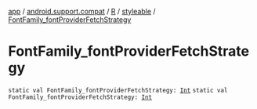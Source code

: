 [app](../../../index.md) / [android.support.compat](../../index.md) / [R](../index.md) / [styleable](index.md) / [FontFamily_fontProviderFetchStrategy](.)

# FontFamily_fontProviderFetchStrategy

`static val FontFamily_fontProviderFetchStrategy: `[`Int`](https://kotlinlang.org/api/latest/jvm/stdlib/kotlin/-int/index.html)
`static val FontFamily_fontProviderFetchStrategy: `[`Int`](https://kotlinlang.org/api/latest/jvm/stdlib/kotlin/-int/index.html)